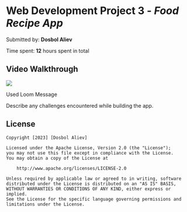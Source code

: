 # Web Development Project 3 - *Food Recipe App*

Submitted by: **Dosbol Aliev**

Time spent: **12** hours spent in total



## Video Walkthrough

<a href="https://www.loom.com/share/5e8e27a797b94a8fa08c39507abddb09">
    <img style="max-width:300px;" src="https://cdn.loom.com/sessions/thumbnails/5e8e27a797b94a8fa08c39507abddb09-with-play.gif">
  </a>
  
Used Loom Message




Describe any challenges encountered while building the app.

## License

    Copyright [2023] [Dosbol Aliev]

    Licensed under the Apache License, Version 2.0 (the "License");
    you may not use this file except in compliance with the License.
    You may obtain a copy of the License at

        http://www.apache.org/licenses/LICENSE-2.0

    Unless required by applicable law or agreed to in writing, software
    distributed under the License is distributed on an "AS IS" BASIS,
    WITHOUT WARRANTIES OR CONDITIONS OF ANY KIND, either express or implied.
    See the License for the specific language governing permissions and
    limitations under the License.
